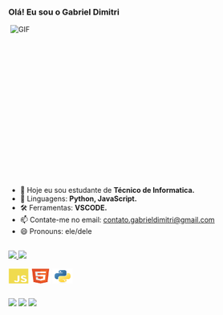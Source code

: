 ### Olá! Eu sou o Gabriel Dimitri
<img align="right" alt="GIF" src="https://github.com/abhisheknaiidu/abhisheknaiidu/blob/master/code.gif?raw=true" width="500" height="320" />

- 🔭 Hoje eu sou estudante de <strong>Técnico de Informatica.</strong>
- 🌱 Linguagens: <strong>Python, JavaScript.</strong>
- 🛠️ Ferramentas: <strong>VSCODE.</strong>
- 📫 Contate-me no email: contato.gabrieldimitri@gmail.com
- 😄 Pronouns: ele/dele

##

<div justify="left" align="left">
  <a href="https://github.com/ManoDimitri/ManoDimitri/">
    <img height="165em" src="https://github-readme-stats.vercel.app/api?username=ManoDimitri&theme=transparent&show_icons=true" />
    <img height="165em" src="https://github-readme-stats.vercel.app/api/top-langs/?username=ManoDimitri&hide=html&layout=compact&theme=transparent" />
  </a>
</div>


<div style="display: inline_block"><br>
  <img align="center" alt="Dimi-Js" height="30" width="40" src="https://raw.githubusercontent.com/devicons/devicon/master/icons/javascript/javascript-plain.svg">
  <img align="center" alt="Dimi-HTML" height="30" width="40" src="https://raw.githubusercontent.com/devicons/devicon/master/icons/html5/html5-original.svg">
  <img align="center" alt="Dimi-Python" height="30" width="40" src="https://raw.githubusercontent.com/devicons/devicon/master/icons/python/python-original.svg">
</div>

##

<div> 
  <a href="https://twitter.com/ManoDimitri" target="_blank"><img src="https://img.shields.io/badge/Twitter-1DA1F2?style=for-the-badge&logo=twitter&logoColor=white"/></a>
  <a href="https://www.instagram.com/dimitri_ic/" target="_blank"><img src="https://img.shields.io/badge/-Instagram-%23E4405F?style=for-the-badge&logo=instagram&logoColor=white" target="_blank"></a>
  <a href = "mailto:contato.gabrieldimitri@gmail.com"><img src="https://img.shields.io/badge/-Gmail-%23333?style=for-the-badge&logo=gmail&logoColor=white" target="_blank"></a>
</div>
